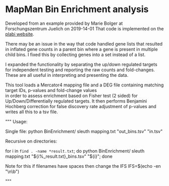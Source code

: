 # MapMan Bin Enrichment analysis

Developed from an example provided by Marie Bolger at Forschungszentrum Juelich on 2019-14-01
That code is implemented on the [plabi website](https://plabipd.de/portal/bin-enrichment).

There may be an issue in the way that code handled gene lists that resulted in inflated gene counts in a parent bin
where a gene is present in multiple child bins. I fixed this by collecting genes into a set instead of a list. 

I expanded the functionality by separating the up/down regulated targets for independent testing
and reporting the raw counts and fold-changes. These are all useful in interpreting and presenting the data.

This tool loads a Mercator4 mapping file and a DEG file containing matching target IDs, p-values and fold-change values  
in order to assess enrichment based on Fisher test (2 sided) for Up/Down/Differentially regulated targets.
It then performs Benjamini Hochberg correction for false discovery rate adjustment of p-values
 and writes all this to a tsv file.

"""
Usage:

Single file: 
python BinEnrichment/ sleuth mapping.txt "out_bins.tsv" "in.tsv"

Recursive on directories:

for i in `find . -name *result.txt`; 
	do python BinEnrichment/ sleuth mapping.txt "${i%_result.txt}_bins.tsv" "${i}";
done

Note for this if filenames have spaces then change the IFS
IFS=$(echo -en "\n\b")

"""